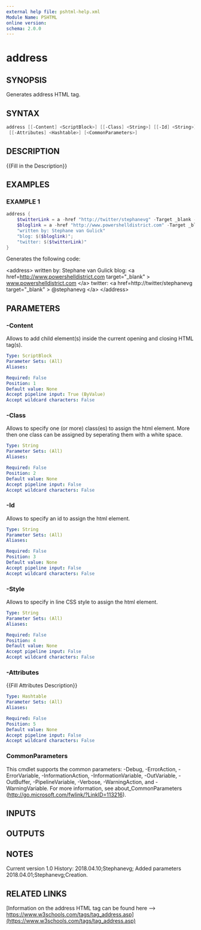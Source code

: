 ```yaml
---
external help file: pshtml-help.xml
Module Name: PSHTML
online version:
schema: 2.0.0
---
```


# address

## SYNOPSIS
Generates address HTML tag.

## SYNTAX

``` powershell
address [[-Content] <ScriptBlock>] [[-Class] <String>] [[-Id] <String>] [[-Style] <String>]
 [[-Attributes] <Hashtable>] [<CommonParameters>]
```

## DESCRIPTION
{{Fill in the Description}}

## EXAMPLES

### EXAMPLE 1


``` powershell
address {
    $twitterLink = a -href "http://twitter/stephanevg" -Target _blank -ChildItem {"@stephanevg"}
    $bloglink = a -href "http://www.powershelldistrict.com" -Target _blank -ChildItem {"www.powershelldistrict.com"}
    "written by: Stephane van Gulick"
    "blog: $($bloglink)";
    "twitter: $($twitterLink)"
}
```

Generates the following code:

\<address\>
    written by: Stephane van Gulick
    blog: \<a href=http://www.powershelldistrict.com target="_blank" \> www.powershelldistrict.com \</a\>
    twitter: \<a href=http://twitter/stephanevg target="_blank" \> @stephanevg \</a\>
\</address\>

## PARAMETERS

### -Content
Allows to add child element(s) inside the current opening and closing HTML tag(s).

```yaml
Type: ScriptBlock
Parameter Sets: (All)
Aliases:

Required: False
Position: 1
Default value: None
Accept pipeline input: True (ByValue)
Accept wildcard characters: False
```

### -Class
Allows to specify one (or more) class(es) to assign the html element.
More then one class can be assigned by seperating them with a white space.

```yaml
Type: String
Parameter Sets: (All)
Aliases:

Required: False
Position: 2
Default value: None
Accept pipeline input: False
Accept wildcard characters: False
```

### -Id
Allows to specify an id to assign the html element.

```yaml
Type: String
Parameter Sets: (All)
Aliases:

Required: False
Position: 3
Default value: None
Accept pipeline input: False
Accept wildcard characters: False
```

### -Style
Allows to specify in line CSS style to assign the html element.

```yaml
Type: String
Parameter Sets: (All)
Aliases:

Required: False
Position: 4
Default value: None
Accept pipeline input: False
Accept wildcard characters: False
```

### -Attributes
{{Fill Attributes Description}}

```yaml
Type: Hashtable
Parameter Sets: (All)
Aliases:

Required: False
Position: 5
Default value: None
Accept pipeline input: False
Accept wildcard characters: False
```

### CommonParameters
This cmdlet supports the common parameters: -Debug, -ErrorAction, -ErrorVariable, -InformationAction, -InformationVariable, -OutVariable, -OutBuffer, -PipelineVariable, -Verbose, -WarningAction, and -WarningVariable.
For more information, see about_CommonParameters (http://go.microsoft.com/fwlink/?LinkID=113216).

## INPUTS

## OUTPUTS

## NOTES
Current version 1.0
   History:
       2018.04.10;Stephanevg; Added parameters
       2018.04.01;Stephanevg;Creation.

## RELATED LINKS

[Information on the address HTML tag can be found here --> https://www.w3schools.com/tags/tag_address.asp](https://www.w3schools.com/tags/tag_address.asp)